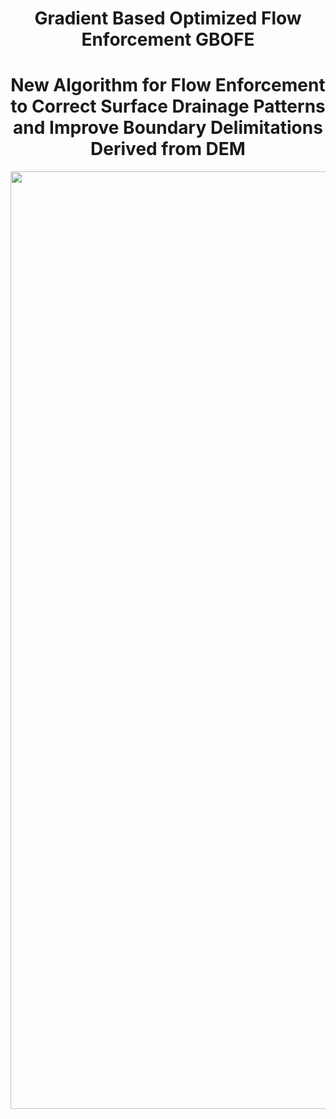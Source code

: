 # <h1 align="center"> Gradient Based Optimized Flow Enforcement GBOFE
### <h1 align="center"> New Algorithm for Flow Enforcement to Correct Surface Drainage Patterns and Improve Boundary Delimitations Derived from DEM
<p align="center">
  <img src="https://github.com/user-attachments/assets/b7073e1f-812d-49da-a8d7-6f569e1c8540"width="1500">
</p> 

